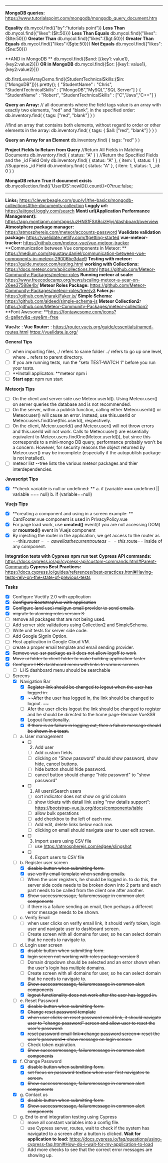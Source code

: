 - - -

**MongoDB queries:** https://www.tutorialspoint.com/mongodb/mongodb_query_document.htm

**Equality**	        db.mycol.find({"by":"tutorials point"})
**Less Than**	        db.mycol.find({"likes":{$lt:50}})
**Less Than Equals**	db.mycol.find({"likes":{$lte:50}})
**Greater Than**	    db.mycol.find({"likes":{$gt:50}})
**Greater Than Equals**	db.mycol.find({"likes":{$gte:50}})
**Not Equals**          db.mycol.find({"likes":{$ne:50}})

**AND in MongoDB **     db.mycol.find({$and: [{key1: value1}, {key2:value2}]})
**OR in MongoDB**      db.mycol.find({$or: [{key1: value1}, {key2:value2}]})   

db.firstLevelArrayDemo.find({StudentTechnicalSkills:{$in:["MongoDB"]}}).pretty();
{
   "StudentName" : "Chris",
   "StudentTechnicalSkills" : ["MongoDB","MySQL","SQL Server"]
}
{
   "StudentName" : "Robert",
   "StudentTechnicalSkills" : ["C","Java","C++"]
}

**Query an Array:**
// all documents where the field tags value is an array with exactly two elements, "red" and "blank", in the specified order:
db.inventory.find( { tags: ["red", "blank"] } )

//find an array that contains both elements, without regard to order or other elements in the array:
db.inventory.find( { tags: { $all: ["red", "blank"] } } )

**Query an Array for an Element**
db.inventory.find( { tags: "red" } )

**Project Fields to Return from Query**
//Return All Fields in Matching Documents
db.inventory.find( { status: "A" } )
//Return the Specified Fields and the _id Field Only
db.inventory.find( { status: "A" }, { item: 1, status: 1 } )
//Suppress _id Field
db.inventory.find( { status: "A" }, { item: 1, status: 1, _id: 0 } )

**MongoDB return True if document exists**
db.mycollection.find({'UserIDS':newID}).count()>0?true:false;
- - -

**Links;**
https://cleverbeagle.com/pup/v1/the-basics/mongodb-collections#the-documents-collection
**Loggly url:** https://ajitgoel.loggly.com/search
**Monti url(Application Performance Management):** https://app.montiapm.com/apps/uzHNSfFSABcizHjyj/dashboard/overview
**Atmostphere package manager:** https://atmospherejs.com/meteor/accounts-password
**Vuelidate validation package:** https://vuelidate.netlify.com/#getting-started
**vue-meteor-tracker:** https://github.com/meteor-vue/vue-meteor-tracker
**Communication between Vue components in Meteor: ** https://medium.com/@gustaw.daniel/communication-between-vue-components-in-meteor-29006be3dae9
**Testing with meteor:** https://guide.meteor.com/testing.html
**working with Collections:** https://docs.meteor.com/api/collections.html
https://github.com/Meteor-Community-Packages/meteor-roles
**Running meteor at scale:** https://www.freecodecamp.org/news/scaling-meteor-a-year-on-26ee37588e4b/
**Meteor Roles Package:** https://github.com/Meteor-Community-Packages/meteor-roles/tree/v3
**Faker.js:** https://github.com/marak/Faker.js/
**Simple Schema:** https://github.com/aldeed/simple-schema-js
**Meteor Collection2:** https://github.com/Meteor-Community-Packages/meteor-collection2
**Font Awesome: **https://fontawesome.com/icons?d=gallery&q=eye&m=free

**VueJs:** : **Vue Router:** : https://router.vuejs.org/guide/essentials/named-routes.html
https://vuelidate.js.org/

**General Tips**
- [ ] when importing files,
   ./ refers to same folder
   ../ refers to go up one level, where .. refers to parent directory.
- [ ] If you are running tests, run the "setx TEST-WATCH 1" before you run your tests. 
- [ ] **Install applicaton: **meteor npm i
- [ ] **Start app:** npm run start

**Meteorjs Tips**
- [ ] On the client and server side use Meteor.userId(). Using Meteor.user() on server queries the database and is not recommended.
- [ ] On the server, within a publish function, calling either Meteor.userId() or Meteor.user() will cause an error. Instead, use this.userId or Meteor.users.findOne(this.userId), respectively.
- [ ] On the client, Meteor.userId() and Meteor.user() will not throw errors and this.userId will not work. Calls to Meteor.user() are essentially equivalent to Meteor.users.findOne(Meteor.userId()), but since this corresponds to a mini-mongo DB query, performance probably won't be a concern. However, for security reasons the object returned by Meteor.user() may be incomplete (especially if the autopublish package is not installed).
- [ ] meteor list --tree lists the various meteor packages and thier interdependencies. 

**Javascript Tips**
- [x] **check variable is null or undefined: **
a. if (variable === undefined || variable === null) 
b. if (variable==null) 

**Vuejs Tips**
- [x] **creating a component and using in a screen example: ** CardFooter.vue component is used in PrivacyPolicy.vue
- [x] For page load work, use **created()** event(if you are not accessing DOM) or **mounted()** event in Vuejs component
- [x] By injecting the router in the application, we get access to the router as ==this.$router== as well as the current route as ==this.$route== inside of any component.

**Integration tests with Cypress**
**npm run test**
**Cypress API commands:** https://docs.cypress.io/api/cypress-api/custom-commands.html#Parent-Commands
**Cypress Best Practices:** https://docs.cypress.io/guides/references/best-practices.html#Having-tests-rely-on-the-state-of-previous-tests

**Tasks**

- [x] ~~Configure Vuetify 2.0 with application~~
- [x] ~~Configure BootstrapVue with application~~
- [x] ~~Configure (and use) mailgun email provider to send emails.~~
- [x] ~~migrate to alanning:roles version 3.~~
- [ ] remove all packages that are not being used.
- [ ] Add server side validations using Collection2 and SimpleSchema.
- [ ] Write unit tests for server side code.
- [ ] Add Google SignIn Option.
- [ ] Host application in Google Cloud VM.
- [ ] create a proper email template and email sending provider.
- [x] ~~Remove vue-ssr package as it does not allow logoff to work~~
- [x] ~~Move ui folder to client folder to make building application faster~~
- [x] ~~Configure LHS dashboard menu with links to various screens~~
	- [ ] LHS dashboard menu should be searchable
- [ ] Screens
	- [x] Navigation Bar
		- [x] ~~Register link should be changed to logout when the user has logged in.~~
		- [x] ~~After the user has logged in, the link should be changed to logout. ~~
		- [ ] Afer the user clicks logout the link should be changed to register and he should be directed to the home page-Remove VueSSR 
		- [x] ~~Logout functionality.~~
		- [x] ~~If there is an failure in logging out, then a failure message should be shown in a toast.~~
	- [ ] a. User management
		- [ ] 2. Add user
			- [ ] Add custom fields
			- [ ] clicking on "Show password" should show password, show hide, cancel buttons. 
			- [ ] hide button should hide password. 
			- [ ] cancel button should change "hide password" to "show password"
		- [ ] 1. All users\Search users
			- [ ] sort indicator does not show on grid column
			- [ ] show tickets with detail link using "row details support": https://bootstrap-vue.js.org/docs/components/table
			- [ ] allow bulk operations
			- [ ] add checkbox to the left of each row. 
			- [ ] Add edit, delete links below each row. 
			- [ ] clicking on email should navigate user to user edit screen. 
		- [ ] 3. Import users using CSV file
			- [ ] use https://atmospherejs.com/edgee/slingshot
		- [ ] 4. Export users to CSV file
	- [ ] b. Register user screen
		- [x] ~~disable button when submitting form.~~
		- [x] ~~use verify email template when sending emails.~~
		- [ ] When the user registers, he should be logged in. to do this, the server side code needs to be broken down into 2 parts and each part needs to be called from the client one after another.
		- [x] ~~Show successmessage, failuremessage in common alert components~~
		- [ ] if there is a failure sending an email, then perhaps a different error message needs to be shown. 
	- [ ] c. Verify Email
		- [ ] when user clicks on verify email link, it should verify token, login user and navigate user to dashboard screen.
		- [ ] Create screen with all domains for user, so he can select domain that he needs to navigate to.
	- [ ] d. Login user screen
		- [x] ~~disable button when submitting form.~~
		- [x] ~~login screen not working with roles package version 3~~
		- [ ] Domain dropdown should be selected and an error shown when the user's login has multiple domains.
		- [ ] Create screen with all domains for user, so he can select domain that he needs to navigate to.
		- [x] ~~Show successmessage, failuremessage in common alert components~~
		- [x] ~~logout functionality does not work after the user has logged in.~~
	- [ ] e. Reset Password
		- [x] ~~disable button when submitting form.~~
		- [x] ~~Change reset password template~~
		- [x] ~~when user clicks on reset password email link, it should navigate user to "change password" screen and allow user to reset the user's password.~~
		- [x] ~~reset password email link=>change password screen=> reset the user's password=> show message on login screen.~~
		- [ ] Check token expiration.
		- [x] ~~Show successmessage, failuremessage in common alert components~~
	- [x] f. Change Password
		- [x] ~~disable button when submitting form.~~
		- [x] ~~set focus on password textbox when user first navigates to screen.~~
		- [x] ~~Show successmessage, failuremessage in common alert components~~
	- [x] g. Contact us
		- [x] ~~disable button when submitting form.~~
		- [x] ~~Show successmessage, failuremessage in common alert components~~
	- [ ] g. End to end integration testing using Cypress
		- [ ] move all constant variables into a config file.
		- [ ] use Cypress server, routes, wait to check if the system has navigated to a screen after a button is clicked. **Wait for application to load:** https://docs.cypress.io/faq/questions/using-cypress-faq.html#How-do-I-wait-for-my-application-to-load
		- [ ] Add more checks to see that the correct error messages are showing up.
